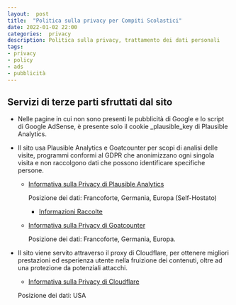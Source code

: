 ```yaml
---
layout:  post
title:  "Politica sulla privacy per Compiti Scolastici"
date: 2022-01-02 22:00
categories:  privacy
description: Politica sulla privacy, trattamento dei dati personali
tags:
- privacy
- policy
- ads
- pubblicità
---
```



## Servizi di terze parti sfruttati dal sito

* Nelle pagine in cui non sono presenti le pubblicità di Google e lo script di Google AdSense, è presente solo il cookie _plausible_key di Plausible Analytics.

* Il sito usa Plausible Analytics e Goatcounter per scopi di analisi delle visite, programmi conformi al GDPR che anonimizzano ogni singola visita e non raccolgono dati che possono identificare specifiche persone.

    * [Informativa sulla Privacy di Plausible Analytics](https://plausible.io/privacy)
        
        Posizione dei dati: Francoforte, Germania, Europa (Self-Hostato)

        * [Informazioni Raccolte](https://plausible.io/data-policy)

    * [Informativa sulla Privacy di Goatcounter](https://www.goatcounter.com/help/privacy)
        
        Posizione dei dati: Francoforte, Germania, Europa.

* Il sito viene servito attraverso il proxy di Cloudflare, per ottenere migliori prestazioni ed esperienza utente nella fruizione dei contenuti, oltre ad una protezione da potenziali attacchi.

    * [Informativa sulla Privacy di Cloudflare](https://www.cloudflare.com/it-it/privacypolicy/)

    Posizione dei dati: USA